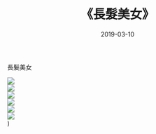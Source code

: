 ﻿---
layout: post
title:  《長髮美女》
date:   2019-03-10
img: http://img.660000.xyz/Sharelink/唯美/2019/長髮美女/000.jpg
categories: [美女, 清纯, 唯美]
---

長髮美女

  ![](http://img.660000.xyz/Sharelink/唯美/2019/長髮美女/001.jpg) <br> ![](http://img.660000.xyz/Sharelink/唯美/2019/長髮美女/002.jpg) <br> ![](http://img.660000.xyz/Sharelink/唯美/2019/長髮美女/003.jpg) <br> ![](http://img.660000.xyz/Sharelink/唯美/2019/長髮美女/004.jpg) <br> ![](http://img.660000.xyz/Sharelink/唯美/2019/長髮美女/005.jpg) <br> ![](http://img.660000.xyz/Sharelink/唯美/2019/長髮美女/006.jpg) <br>) <br>